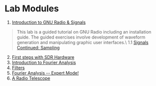 
# Lab Modules

1. [Introduction to GNU Radio & Signals](01)
> This lab is a guided tutorial on GNU Radio including an installation guide. The guided exercises involve development of waveform generation and manipulating graphic user interfaces.\\
    1.1 [Signals Continued: Sampling](01_1)
> 
2. [First steps with SDR Hardware](02)   
3. [Introduction to Fourier Analysis](03)   
4. [Filters](04)   
5. [Fourier Analysis -- Expert Mode!](05)
6. [A Radio Telescope](06)    

